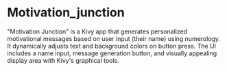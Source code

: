 # Motivation_junction
"Motivation Junction" is a Kivy app that generates personalized motivational messages based on user input (their name) using numerology. It dynamically adjusts text and background colors on button press. The UI includes a name input, message generation button, and visually appealing display area with Kivy's graphical tools.
